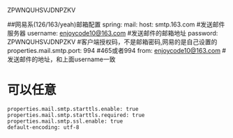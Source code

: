 ZPWNQUHSVJDNPZKV

##网易系(126/163/yeah)邮箱配置
spring:
  mail:
    host: smtp.163.com #发送邮件服务器
    username: enjoycode10@163.com #发送邮件的邮箱地址
    password: ZPWNQUHSVJDNPZKV #客户端授权码，不是邮箱密码,网易的是自己设置的
    properties.mail.smtp.port: 994 #465或者994
    from: enjoycode10@163.com # 发送邮件的地址，和上面username一致
#    可以任意
    properties.mail.smtp.starttls.enable: true
    properties.mail.smtp.starttls.required: true
    properties.mail.smtp.ssl.enable: true
    default-encoding: utf-8